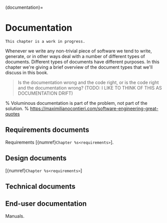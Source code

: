 (documentation)=
# Documentation

```{warning}
This chapter is a work in progress.
```

Whenever we write any non-trivial piece of software we tend to write, generate, or in other ways deal with a number of different types of documents.
Different types of documents have different purposes.
In this chapter we're giving a brief overview of the document types that we'll discuss in this book.

> Is the documentation wrong and the code right, or is the code right and the documentation wrong?
(TODO: I LIKE TO THINK OF THIS AS DOCUMENTATION DRIFT)

% Voluminous documentation is part of the problem, not part of the solution.
% https://maximilianocontieri.com/software-engineering-great-quotes



## Requirements documents

Requirements [{numref}`Chapter %s<requirements>`].


## Design documents
[{numref}`Chapter %s<requirements>`]



## Technical documents



## End-user documentation

Manuals.


